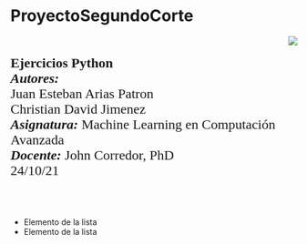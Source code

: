 # **ProyectoSegundoCorte**
<div> 
<img src="https://res-5.cloudinary.com/crunchbase-production/image/upload/c_lpad,h_256,w_256,f_auto,q_auto:eco/v1455514364/pim02bzqvgz0hibsra41.png" align="right"><br><br><FONT FACE="times new roman" SIZE=5>
<b>Ejercicios Python </b>
<br>
<i><b>Autores:</b></i><br> Juan Esteban Arias Patron <br> Christian David Jimenez   
<br>
<i><b>Asignatura:</b></i> Machine Learning en Computación Avanzada
<br>
<i><b>Docente:</b></i> John Corredor, PhD
<br>
24/10/21
<br><br><br>
</FONT>
</div>

*   Elemento de la lista
*   Elemento de la lista
